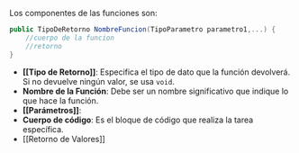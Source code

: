 Los componentes de las funciones son:
``` c#
public TipoDeRetorno NombreFuncion(TipoParametro parametro1,...) { 
	//cuerpo de la funcion
	//retorno
}

```


+  **[[Tipo de Retorno]]**: Especifica el tipo de dato que la función devolverá. Si no devuelve ningún valor, se usa `void`.
+  **Nombre de la Función**: Debe ser un nombre significativo que indique lo que hace la función.
+  **[[Parámetros]]**: 
+  **Cuerpo de código**: Es el bloque de código que realiza la tarea específica.
+  [[Retorno de Valores]]